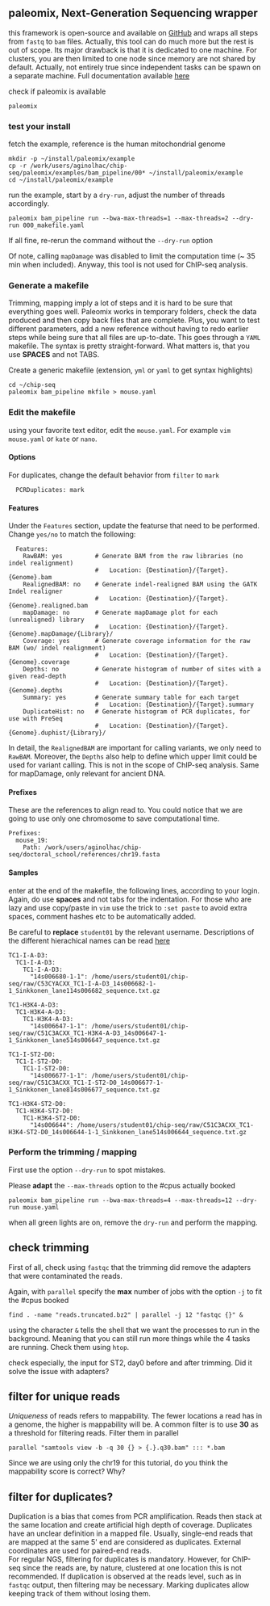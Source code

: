 ## paleomix, Next-Generation Sequencing wrapper

this framework is open-source and available on [GitHub](https://github.com/MikkelSchubert/paleomix) and 
wraps all steps from `fastq` to `bam` files. 
Actually, this tool can do much more but the rest is out of scope. 
Its major drawback is that it is dedicated to one machine. For clusters, you are then limited to one node since memory are not shared by default.
Actually, not entirely true since independent tasks can be spawn on a separate machine.
Full documentation available [here](http://paleomix.readthedocs.io/en/latest/)


check if paleomix is available
```
paleomix
```

### test your install

fetch the example, reference is the human mitochondrial genome
```
mkdir -p ~/install/paleomix/example
cp -r /work/users/aginolhac/chip-seq/paleomix/examples/bam_pipeline/00* ~/install/paleomix/example
cd ~/install/paleomix/example
```
run the example, start by a `dry-run`, adjust the number of threads accordingly.
```
paleomix bam_pipeline run --bwa-max-threads=1 --max-threads=2 --dry-run 000_makefile.yaml
```

If all fine, re-rerun the command without the `--dry-run` option

Of note, calling `mapDamage` was disabled to limit the computation time (~ 35 min when included).
Anyway, this tool is not used for ChIP-seq analysis.

### Generate a makefile

Trimming, mapping imply a lot of steps and it is hard to be sure that everything goes well. 
Paleomix works in temporary folders, check the data produced and then copy back files that are complete. 
Plus, you want to test different parameters, add a new reference without having to redo earlier steps while being sure that all files are up-to-date. 
This goes through a `YAML` makefile. The syntax is pretty straight-forward.
What matters is, that you use **SPACES** and not TABS.

Create a generic makefile (extension, `yml` or `yaml` to get syntax highlights)
```
cd ~/chip-seq
paleomix bam_pipeline mkfile > mouse.yaml
```

### Edit the makefile

using your favorite text editor, edit the `mouse.yaml`. For example `vim mouse.yaml` or `kate` or `nano`.

#### Options

For duplicates, change the default behavior from `filter` to `mark`  
```
  PCRDuplicates: mark
```

#### Features

Under the `Features` section, update the featurse that need to be performed.
Change `yes/no` to match the following:

```
  Features:
    RawBAM: yes         # Generate BAM from the raw libraries (no indel realignment)
                        #   Location: {Destination}/{Target}.{Genome}.bam
    RealignedBAM: no    # Generate indel-realigned BAM using the GATK Indel realigner
                        #   Location: {Destination}/{Target}.{Genome}.realigned.bam
    mapDamage: no       # Generate mapDamage plot for each (unrealigned) library
                        #   Location: {Destination}/{Target}.{Genome}.mapDamage/{Library}/
    Coverage: yes       # Generate coverage information for the raw BAM (wo/ indel realignment)
                        #   Location: {Destination}/{Target}.{Genome}.coverage
    Depths: no          # Generate histogram of number of sites with a given read-depth
                        #   Location: {Destination}/{Target}.{Genome}.depths
    Summary: yes        # Generate summary table for each target
                        #   Location: {Destination}/{Target}.summary
    DuplicateHist: no   # Generate histogram of PCR duplicates, for use with PreSeq
                        #   Location: {Destination}/{Target}.{Genome}.duphist/{Library}/
```

In detail, the `RealignedBAM` are important for calling variants, we only need to `RawBAM`.
Moreover, the `Depths` also help to define which upper limit could be used for variant calling.
This is not in the scope of ChIP-seq analysis. Same for mapDamage, only relevant for ancient DNA.

#### Prefixes

These are the references to align read to. You could notice that we are going to use only one chromosome
to save computational time.

```
Prefixes:
  mouse_19:
    Path: /work/users/aginolhac/chip-seq/doctoral_school/references/chr19.fasta
```


#### Samples

enter at the end of the makefile, the following lines, according to your login.
Again, do use **spaces** and not tabs for the indentation. For those who are lazy and use copy/paste in `vim`
 use the trick to `:set paste` to avoid extra spaces, comment hashes etc to be automatically added.

Be careful to **replace** `student01` by the relevant username. Descriptions of the different hierachical names
can be read [here](http://paleomix.readthedocs.io/en/latest/bam_pipeline/makefile.html#targets-section)

```
TC1-I-A-D3:
  TC1-I-A-D3:
    TC1-I-A-D3:
      "14s006680-1-1": /home/users/student01/chip-seq/raw/C53CYACXX_TC1-I-A-D3_14s006682-1-1_Sinkkonen_lane114s006682_sequence.txt.gz

TC1-H3K4-A-D3:
  TC1-H3K4-A-D3:
    TC1-H3K4-A-D3:
      "14s006647-1-1": /home/users/student01/chip-seq/raw/C51C3ACXX_TC1-H3K4-A-D3_14s006647-1-1_Sinkkonen_lane514s006647_sequence.txt.gz

TC1-I-ST2-D0:
  TC1-I-ST2-D0:
    TC1-I-ST2-D0:
      "14s006677-1-1": /home/users/student01/chip-seq/raw/C51C3ACXX_TC1-I-ST2-D0_14s006677-1-1_Sinkkonen_lane814s006677_sequence.txt.gz

TC1-H3K4-ST2-D0:
  TC1-H3K4-ST2-D0:
    TC1-H3K4-ST2-D0:
      "14s006644": /home/users/student01/chip-seq/raw/C51C3ACXX_TC1-H3K4-ST2-D0_14s006644-1-1_Sinkkonen_lane514s006644_sequence.txt.gz
```

### Perform the trimming / mapping

First use the option `--dry-run` to spot mistakes.

Please **adapt** the `--max-threads` option to the #cpus actually booked

```
paleomix bam_pipeline run --bwa-max-threads=4 --max-threads=12 --dry-run mouse.yaml
```

when all green lights are on, remove the `dry-run` and perform the mapping.

## check trimming

First of all, check using `fastqc` that the trimming did remove the adapters that were contaminated the reads.

Again, with `parallel` specify the **max** number of jobs with the option `-j` to fit the #cpus booked

```
find . -name "reads.truncated.bz2" | parallel -j 12 "fastqc {}" &
```

using the character `&` tells the shell that we want the processes to run in the background. Meaning that you can still run more things while the 4 tasks are running. Check them using `htop`.

check especially, the input for ST2, day0 before and after trimming. Did it solve the issue with adapters?

## filter for unique reads

*Uniqueness* of reads refers to mappability. The fewer locations a read has in a genome, the higher is mappability will be.
A common filter is to use **30** as a threshold for filtering reads. Filter them in parallel

```
parallel "samtools view -b -q 30 {} > {.}.q30.bam" ::: *.bam
```

Since we are using only the chr19 for this tutorial, do you think the mappability score is correct? Why?

## filter for duplicates?

Duplication is a bias that comes from PCR amplification. Reads then stack at the same location and create artificial high depth of coverage.
Duplicates have an unclear definition in a mapped file. Usually, single-end reads that are mapped
at the same 5' end are considered as duplicates. External coordinates are used for paired-end reads.  
For regular NGS, filtering for duplicates is mandatory. However, for ChIP-seq since the reads are,
by nature, clustered at one location this is not recommended. If duplication is observed at the reads level, 
such as in `fastqc` output, then filtering may be necessary. Marking duplicates allow keeping track of them without losing them.
